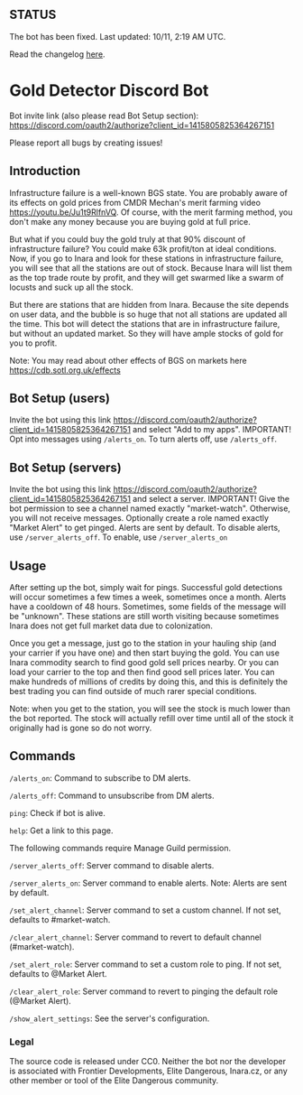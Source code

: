 ## STATUS
The bot has been fixed. Last updated: 10/11, 2:19 AM UTC.

Read the changelog [here](https://github.com/congenial-acorn/gold-detector/blob/main/CHANGELOG.md).
# Gold Detector Discord Bot
Bot invite link (also please read Bot Setup section): https://discord.com/oauth2/authorize?client_id=1415805825364267151

Please report all bugs by creating issues!
## Introduction
Infrastructure failure is a well-known BGS state. You are probably aware of its effects on gold prices from CMDR Mechan's merit farming video https://youtu.be/Ju1t9RlfnVQ.
Of course, with the merit farming method, you don't make any money because you are buying gold at full price.

But what if you could buy the gold truly at that 90% discount of infrastructure failure? You could make 63k profit/ton at ideal conditions.
Now, if you go to Inara and look for these stations in infrastructure failure, you will see that all the stations are out of stock. Because Inara will list them as the top trade route by profit, and they will get swarmed like a swarm of locusts and suck up all the stock.

But there are stations that are hidden from Inara. Because the site depends on user data, and the bubble is so huge that not all stations are updated all the time.
This bot will detect the stations that are in infrastructure failure, but without an updated market. So they will have ample stocks of gold for you to profit.

Note: You may read about other effects of BGS on markets here https://cdb.sotl.org.uk/effects

## Bot Setup (users)
Invite the bot using this link https://discord.com/oauth2/authorize?client_id=1415805825364267151 and select "Add to my apps".
IMPORTANT! Opt into messages using `/alerts_on`. To turn alerts off, use `/alerts_off`.

## Bot Setup (servers)
Invite the bot using this link https://discord.com/oauth2/authorize?client_id=1415805825364267151 and select a server.
IMPORTANT! Give the bot permission to see a channel named exactly "market-watch". Otherwise, you will not receive messages.
Optionally create a role named exactly "Market Alert" to get pinged.
Alerts are sent by default. To disable alerts, use `/server_alerts_off`. To enable, use `/server_alerts_on`

## Usage
After setting up the bot, simply wait for pings. Successful gold detections will occur sometimes a few times a week, sometimes once a month. Alerts have a cooldown of 48 hours. Sometimes, some fields of the message will be "unknown". These stations are still worth visiting because sometimes Inara does not get full market data due to colonization.

Once you get a message, just go to the station in your hauling ship (and your carrier if you have one) and then start buying the gold. You can use Inara commodity search to find good gold sell prices nearby. Or you can load your carrier to the top and then find good sell prices later. You can make hundreds of millions of credits by doing this, and this is definitely the best trading you can find outside of much rarer special conditions. 

Note: when you get to the station, you will see the stock is much lower than the bot reported. The stock will actually refill over time until all of the stock it originally had is gone so do not worry.

## Commands
`/alerts_on`: Command to subscribe to DM alerts.

`/alerts_off`: Command to unsubscribe from DM alerts.

`ping`: Check if bot is alive.

`help`: Get a link to this page.

The following commands require Manage Guild permission.

`/server_alerts_off`: Server command to disable alerts.

`/server_alerts_on`: Server command to enable alerts. Note: Alerts are sent by default.

`/set_alert_channel`: Server command to set a custom channel. If not set, defaults to #market-watch.

`/clear_alert_channel`: Server command to revert to default channel (#market-watch).

`/set_alert_role`: Server command to set a custom role to ping. If not set, defaults to @Market Alert.

`/clear_alert_role`: Server command to revert to pinging the default role (@Market Alert).

`/show_alert_settings`: See the server's configuration.


### Legal
The source code is released under CC0. Neither the bot nor the developer is associated with Frontier Developments, Elite Dangerous, Inara.cz, or any other member or tool of the Elite Dangerous community.

